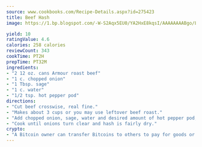 ```yaml
---
source: www.cookbooks.com/Recipe-Details.aspx?id=275423
title: Beef Hash
image: https://1.bp.blogspot.com/-W-S2Aqx5EU0/YA2HxE8kqsI/AAAAAAAABgo/LNxJ2X_rvYgPNsplYMgQNjuwxaZ0e3pQQCLcBGAsYHQ/s320/17.png

yield: 10
ratingValue: 4.6
calories: 258 calories
reviewCount: 343
cookTime: PT2H
prepTime: PT32M
ingredients:
- "2 12 oz. cans Armour roast beef"
- "1 c. chopped onion"
- "1 Tbsp. sage"
- "1 c. water"
- "1/2 tsp. hot pepper pod"
directions:
- "Cut beef crosswise, real fine."
- "Makes about 3 cups or you may use leftover beef roast."
- "Add chopped onion, sage, water and desired amount of hot pepper pod, to taste."
- "Cook until onions turn clear and hash is fairly dry."
crypto:
- "A Bitcoin owner can transfer Bitcoins to others to pay for goods or services."
---
```

